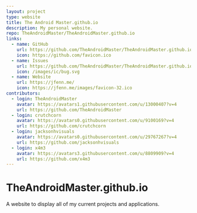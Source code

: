 ```yaml
---
layout: project
type: website
title: The Android Master.github.io
description: My personal website.
repo: TheAndroidMaster/TheAndroidMaster.github.io
links:
  - name: GitHub
    url: https://github.com/TheAndroidMaster/TheAndroidMaster.github.io
    icon: https://github.com/favicon.ico
  - name: Issues
    url: https://github.com/TheAndroidMaster/TheAndroidMaster.github.io/issues
    icon: /images/ic/bug.svg
  - name: Website
    url: https://jfenn.me/
    icon: https://jfenn.me/images/favicon-32.ico
contributors:
  - login: TheAndroidMaster
    avatar: https://avatars1.githubusercontent.com/u/13000407?v=4
    url: https://github.com/TheAndroidMaster
  - login: crutchcorn
    avatar: https://avatars0.githubusercontent.com/u/9100169?v=4
    url: https://github.com/crutchcorn
  - login: jacksonhvisuals
    avatar: https://avatars0.githubusercontent.com/u/29767267?v=4
    url: https://github.com/jacksonhvisuals
  - login: x4m3
    avatar: https://avatars3.githubusercontent.com/u/8809909?v=4
    url: https://github.com/x4m3
---
```


# TheAndroidMaster.github.io

A website to display all of my current projects and applications.
